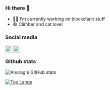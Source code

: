 <!--
**tlacloc/tlacloc** is a ✨ _special_ ✨ repository because its `README.md` (this file) appears on your GitHub profile.

Here are some ideas to get you started:

- 🔭 I’m currently working on ...
- 🌱 I’m currently learning ...
- 👯 I’m looking to collaborate on ...
- 🤔 I’m looking for help with ...
- 💬 Ask me about ...
- 📫 How to reach me: ...
- 😄 Pronouns: ...
- ⚡ Fun fact: ...
-->

### Hi there 👋

- :technologist: I’m currently working on blockchain stuff
- 😄 Climber and cat lover

### Social media

[<img align="left" alt="Tlacloc | LinkedIn" width="22px" src="https://cdn-icons-png.flaticon.com/512/174/174857.png" />][linkedin]
[<img align="left" alt="Tlacloc | Telegram" width="22px" src="https://cdn-icons-png.flaticon.com/512/2111/2111646.png" />][Telegram]
<br>
### Github stats

![Anurag's GitHub stats](https://github-readme-stats-tlacloc.vercel.app/api?username=tlacloc&show_icons=true&show_icons=true&count_private=true)

[![Top Langs](https://github-readme-stats-tlacloc.vercel.app/api/top-langs/?username=tlacloc&layout=compact&count_private=true&hide=html&exclude_repo=github-readme-stats,pythonCodeExamples,self_driving_car,mayita-stock,hadp-proyectos,hadp-clases,cr-review)](https://github.com/anuraghazra/github-readme-stats)

 
<!-- Abbreviationss -->
[Telegram]: https://t.me/desneruda
[linkedin]: https://www.linkedin.com/in/erick-alejandro-casanova-cort%C3%A9s-2a549010a/
